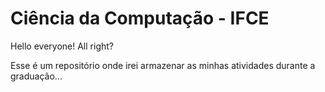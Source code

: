# Ciência da Computação - IFCE

Hello everyone! All right?

Esse é um repositório onde irei armazenar as minhas atividades durante a graduação...
